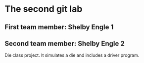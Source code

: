 # The second git lab
## First team member: Shelby Engle 1
## Second team member: Shelby Engle 2
Die class project. It simulates a die and includes a driver program.
